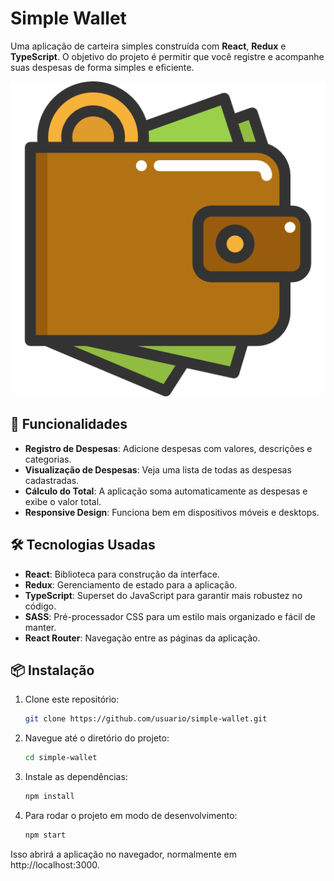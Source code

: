 # Simple Wallet

Uma aplicação de carteira simples construída com **React**, **Redux** e **TypeScript**. O objetivo do projeto é permitir que você registre e acompanhe suas despesas de forma simples e eficiente.

![Imagem de exemplo da carteira](./public/carteira.png)

## 🚀 Funcionalidades

- **Registro de Despesas**: Adicione despesas com valores, descrições e categorias.
- **Visualização de Despesas**: Veja uma lista de todas as despesas cadastradas.
- **Cálculo do Total**: A aplicação soma automaticamente as despesas e exibe o valor total.
- **Responsive Design**: Funciona bem em dispositivos móveis e desktops.

## 🛠 Tecnologias Usadas

- **React**: Biblioteca para construção da interface.
- **Redux**: Gerenciamento de estado para a aplicação.
- **TypeScript**: Superset do JavaScript para garantir mais robustez no código.
- **SASS**: Pré-processador CSS para um estilo mais organizado e fácil de manter.
- **React Router**: Navegação entre as páginas da aplicação.

## 📦 Instalação

1. Clone este repositório:
   ```bash
   git clone https://github.com/usuario/simple-wallet.git

2. Navegue até o diretório do projeto:
   ```bash
   cd simple-wallet

3. Instale as dependências:
   ```bash
   npm install

4. Para rodar o projeto em modo de desenvolvimento:
   ```bash
   npm start

Isso abrirá a aplicação no navegador, normalmente em http://localhost:3000.
